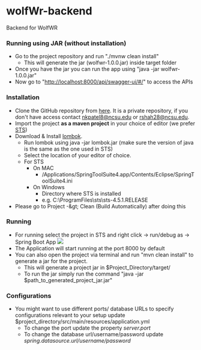 # wolfWr-backend
Backend for WolfWR

### Running using JAR (without installation)

- Go to the project repository and run &quot;./mvnw clean install&quot;
  - This will generate the jar (wolfwr-1.0.0.jar) inside target folder
- Once you have the jar you can run the app using &quot;java -jar wolfwr-1.0.0.jar&quot;
- Now go to &quot;[http://localhost:8000/api/swagger-ui/#/](http://localhost:8000/api/swagger-ui/#/)&quot; to access the APIs

### Installation

- Clone the GitHub repository from [here](https://github.com/shahrk/wolfWr-backend). It is a private repository, if you don&#39;t have access contact [nkpatel8@ncsu.edu](mailto:nkpatel8@ncsu.edu) or [rshah28@ncsu.edu](mailto:rshah28@ncsu.edu).
- Import the project **as a maven project** in your choice of editor (we prefer [STS](https://spring.io/tools#eclipse))
- Download &amp; Install [lombok](https://projectlombok.org/download).
  - Run lombok using java -jar lombok.jar (make sure the version of java is the same as the one used in STS)
  - Select the location of your editor of choice.
  - For STS
    - On MAC
      - /Applications/SpringToolSuite4.app/Contents/Eclipse/SpringToolSuite4.ini
    - On Windows
      - Directory where STS is installed
      - e.g. C:\ProgramFiles\sts\sts-4.5.1.RELEASE
- Please go to Project -\&gt; Clean (Build Automatically) after doing this

### Running

- For running select the project in STS and right click → run/debug as → Spring Boot App
 ![](RackMultipart20210419-4-16z2o7m_html_692221e4703d6d8.png)
- The Application will start running at the port 8000 by default
- You can also open the project via terminal and run &quot;mvn clean install&quot; to generate a jar for the project.
  - This will generate a project jar in $Project\_Directory/target/
  - To run the jar simply run the command &quot;java -jar $path\_to\_generated\_project\_jar.jar&quot;

### Configurations

- You might want to use different ports/ database URLs to specify configurations relevant to your setup update $project\_directory/src/main/resources/application.yml
  - To change the port update the property _server.port_
  - To change the database url/username/password update _spring.datasource.url/username/password_
